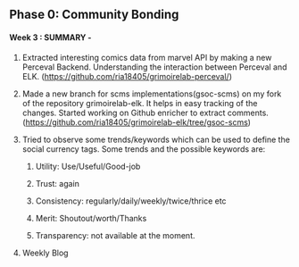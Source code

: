 ## Phase 0: Community Bonding 

#### Week 3 : SUMMARY -

1. Extracted interesting comics data from marvel API by making a new Perceval Backend. Understanding the interaction between Perceval and ELK. (https://github.com/ria18405/grimoirelab-perceval/)

2. Made a new branch for scms implementations(gsoc-scms) on my fork of the repository grimoirelab-elk. It helps in easy tracking of the changes. Started working on Github enricher to extract comments. (https://github.com/ria18405/grimoirelab-elk/tree/gsoc-scms)

3. Tried to observe some trends/keywords which can be used to define the social currency tags. Some trends and the possible keywords are:

	1. Utility: Use/Useful/Good-job

    2. Trust: again

    3. Consistency: regularly/daily/weekly/twice/thrice etc

    4. Merit: Shoutout/worth/Thanks

    5. Transparency: not available at the moment.

4. Weekly Blog







